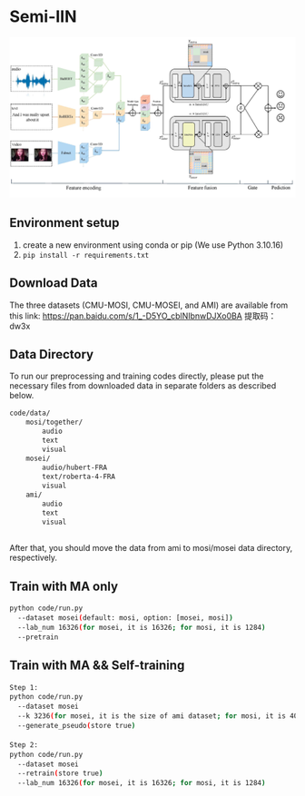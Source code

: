 # Semi-IIN
![pic-art-v2](./paper-pic/pic-art-v2.jpg)
## Environment setup

1. create a new environment using conda or pip (We use Python 3.10.16)
2. `pip install -r requirements.txt`

## Download Data

The three datasets (CMU-MOSI, CMU-MOSEI, and AMI) are available from this link: https://pan.baidu.com/s/1_-D5YO_cblNIbnwDJXo0BA 提取码：dw3x 

## Data Directory

To run our preprocessing and training codes directly, please put the necessary files from downloaded data in separate folders as described below.

```
code/data/
    mosi/together/
        audio
        text
        visual
    mosei/
        audio/hubert-FRA
        text/roberta-4-FRA
        visual
    ami/
        audio
        text
        visual
        
```

After that, you should move the data from ami to mosi/mosei data directory, respectively.

## Train with MA only

```bash
python code/run.py 
  --dataset mosei(default: mosi, option: [mosei, mosi]) 
  --lab_num 16326(for mosei, it is 16326; for mosi, it is 1284)
  --pretrain
```

## Train with MA && Self-training

```bash
Step 1:
python code/run.py
  --dataset mosei
  --k 3236(for mosei, it is the size of ami dataset; for mosi, it is 40)
  --generate_pseudo(store true)

Step 2: 
python code/run.py
  --dataset mosei 
  --retrain(store true) 
  --lab_num 16326(for mosei, it is 16326; for mosi, it is 1284)
```

